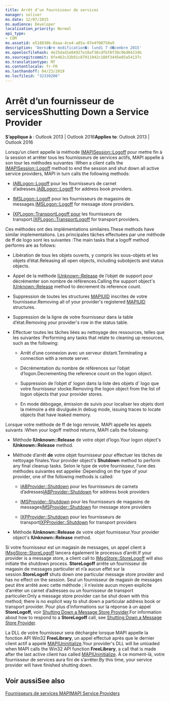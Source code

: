 ```yaml
---
title: Arrêt d’un fournisseur de services
manager: soliver
ms.date: 12/07/2015
ms.audience: Developer
localization_priority: Normal
api_type:
- COM
ms.assetid: e518830b-0aaa-4ce4-a85a-07e4f00750a9
description: 'Derni�re modification�: lundi 7 d�cembre 2015'
ms.openlocfilehash: 4e25dad1e04927e10af38cdfbf8f30c9bd04234b
ms.sourcegitcommit: 8fe462c32b91c87911942c188f3445e85a54137c
ms.translationtype: MT
ms.contentlocale: fr-FR
ms.lasthandoff: 04/23/2019
ms.locfileid: "32339206"
---
```

# <a name="shutting-down-a-service-provider"></a><span data-ttu-id="7df3e-103">Arrêt d’un fournisseur de services</span><span class="sxs-lookup"><span data-stu-id="7df3e-103">Shutting Down a Service Provider</span></span>

 
  
<span data-ttu-id="7df3e-104">**S’applique à** : Outlook 2013 | Outlook 2016</span><span class="sxs-lookup"><span data-stu-id="7df3e-104">**Applies to**: Outlook 2013 | Outlook 2016</span></span> 
  
<span data-ttu-id="7df3e-105">Lorsqu’un client appelle la méthode [IMAPISession::Logoff](imapisession-logoff.md) pour mettre fin à la session et arrêter tous les fournisseurs de services actifs, MAPI appelle à son tour les méthodes suivantes :</span><span class="sxs-lookup"><span data-stu-id="7df3e-105">When a client calls the [IMAPISession::Logoff](imapisession-logoff.md) method to end the session and shut down all active service providers, MAPI in turn calls the following methods:</span></span> 
  
- <span data-ttu-id="7df3e-106">[IABLogon::Logoff](iablogon-logoff.md) pour les fournisseurs de carnet d’adresses.</span><span class="sxs-lookup"><span data-stu-id="7df3e-106">[IABLogon::Logoff](iablogon-logoff.md) for address book providers.</span></span> 
    
- <span data-ttu-id="7df3e-107">[IMSLogon::Logoff](imslogon-logoff.md) pour les fournisseurs de magasins de messages.</span><span class="sxs-lookup"><span data-stu-id="7df3e-107">[IMSLogon::Logoff](imslogon-logoff.md) for message store providers.</span></span> 
    
- <span data-ttu-id="7df3e-108">[IXPLogon::TransportLogoff pour](ixplogon-transportlogoff.md) les fournisseurs de transport.</span><span class="sxs-lookup"><span data-stu-id="7df3e-108">[IXPLogon::TransportLogoff](ixplogon-transportlogoff.md) for transport providers.</span></span> 
    
<span data-ttu-id="7df3e-109">Ces méthodes ont des implémentations similaires.</span><span class="sxs-lookup"><span data-stu-id="7df3e-109">These methods have similar implementations.</span></span> <span data-ttu-id="7df3e-110">Les principales tâches effectuées par une méthode de ff de logo sont les suivantes :</span><span class="sxs-lookup"><span data-stu-id="7df3e-110">The main tasks that a logoff method performs are as follows:</span></span>
  
- <span data-ttu-id="7df3e-111">Libération de tous les objets ouverts, y compris les sous-objets et les objets d’état.</span><span class="sxs-lookup"><span data-stu-id="7df3e-111">Releasing all open objects, including subobjects and status objects.</span></span>
    
- <span data-ttu-id="7df3e-112">Appel de la méthode [IUnknown::Release](https://msdn.microsoft.com/library/4b494c6f-f0ee-4c35-ae45-ed956f40dc7a%28Office.15%29.aspx) de l’objet de support pour décrémenter son nombre de références.</span><span class="sxs-lookup"><span data-stu-id="7df3e-112">Calling the support object's [IUnknown::Release](https://msdn.microsoft.com/library/4b494c6f-f0ee-4c35-ae45-ed956f40dc7a%28Office.15%29.aspx) method to decrement its reference count.</span></span> 
    
- <span data-ttu-id="7df3e-113">Suppression de toutes les structures [MAPIUID](mapiuid.md) inscrites de votre fournisseur.</span><span class="sxs-lookup"><span data-stu-id="7df3e-113">Removing all of your provider's registered [MAPIUID](mapiuid.md) structures.</span></span> 
    
- <span data-ttu-id="7df3e-114">Suppression de la ligne de votre fournisseur dans la table d’état.</span><span class="sxs-lookup"><span data-stu-id="7df3e-114">Removing your provider's row in the status table.</span></span>
    
- <span data-ttu-id="7df3e-115">Effectuer toutes les tâches liées au nettoyage des ressources, telles que les suivantes :</span><span class="sxs-lookup"><span data-stu-id="7df3e-115">Performing any tasks that relate to cleaning up resources, such as the following:</span></span>
    
  - <span data-ttu-id="7df3e-116">Arrêt d’une connexion avec un serveur distant.</span><span class="sxs-lookup"><span data-stu-id="7df3e-116">Terminating a connection with a remote server.</span></span>
    
  - <span data-ttu-id="7df3e-117">Décrémentation du nombre de références sur l’objet d’logon.</span><span class="sxs-lookup"><span data-stu-id="7df3e-117">Decrementing the reference count on the logon object.</span></span>
    
  - <span data-ttu-id="7df3e-118">Suppression de l’objet d' logon dans la liste des objets d' logo que votre fournisseur stocke.</span><span class="sxs-lookup"><span data-stu-id="7df3e-118">Removing the logon object from the list of logon objects that your provider stores.</span></span>
    
  - <span data-ttu-id="7df3e-119">En mode débogage, émission de suivis pour localiser les objets dont la mémoire a été divulguée.</span><span class="sxs-lookup"><span data-stu-id="7df3e-119">In debug mode, issuing traces to locate objects that have leaked memory.</span></span>
    
<span data-ttu-id="7df3e-120">Lorsque votre méthode de ff de logo renvoie, MAPI appelle les appels suivants :</span><span class="sxs-lookup"><span data-stu-id="7df3e-120">When your logoff method returns, MAPI calls the following:</span></span>
  
- <span data-ttu-id="7df3e-121">Méthode **IUnknown::Release** de votre objet d’logo.</span><span class="sxs-lookup"><span data-stu-id="7df3e-121">Your logon object's **IUnknown::Release** method.</span></span> 
    
- <span data-ttu-id="7df3e-122">Méthode d’arrêt **de** votre objet fournisseur pour effectuer les tâches de nettoyage finales.</span><span class="sxs-lookup"><span data-stu-id="7df3e-122">Your provider object's **Shutdown** method to perform any final cleanup tasks.</span></span> <span data-ttu-id="7df3e-123">Selon le type de votre fournisseur, l’une des méthodes suivantes est appelée :</span><span class="sxs-lookup"><span data-stu-id="7df3e-123">Depending on the type of your provider, one of the following methods is called:</span></span> 
    
  - <span data-ttu-id="7df3e-124">[IABProvider::Shutdown](iabprovider-shutdown.md) pour les fournisseurs de carnets d’adresses</span><span class="sxs-lookup"><span data-stu-id="7df3e-124">[IABProvider::Shutdown](iabprovider-shutdown.md) for address book providers</span></span> 
    
  - <span data-ttu-id="7df3e-125">[IMSProvider::Shutdown](imsprovider-shutdown.md) pour les fournisseurs de magasins de messages</span><span class="sxs-lookup"><span data-stu-id="7df3e-125">[IMSProvider::Shutdown](imsprovider-shutdown.md) for message store providers</span></span> 
    
  - <span data-ttu-id="7df3e-126">[IXPProvider::Shutdown](ixpprovider-shutdown.md) pour les fournisseurs de transport</span><span class="sxs-lookup"><span data-stu-id="7df3e-126">[IXPProvider::Shutdown](ixpprovider-shutdown.md) for transport providers</span></span> 
    
- <span data-ttu-id="7df3e-127">Méthode **IUnknown::Release** de votre objet fournisseur.</span><span class="sxs-lookup"><span data-stu-id="7df3e-127">Your provider object's **IUnknown::Release** method.</span></span> 
    
<span data-ttu-id="7df3e-128">Si votre fournisseur est un magasin de messages, un appel client à [IMsgStore::StoreLogoff](imsgstore-storelogoff.md) lancera également le processus d’arrêt.</span><span class="sxs-lookup"><span data-stu-id="7df3e-128">If your provider is a message store, a client call to [IMsgStore::StoreLogoff](imsgstore-storelogoff.md) will also initiate the shutdown process.</span></span> <span data-ttu-id="7df3e-129">**StoreLogoff** arrête un fournisseur de magasin de messages particulier et n’a aucun effet sur la session.</span><span class="sxs-lookup"><span data-stu-id="7df3e-129">**StoreLogoff** shuts down one particular message store provider and has no effect on the session.</span></span> <span data-ttu-id="7df3e-130">Seul un fournisseur de magasin de messages peut être arrêté avec cette méthode ; il n’existe aucun moyen explicite d’arrêter un carnet d’adresses ou un fournisseur de transport particulier.</span><span class="sxs-lookup"><span data-stu-id="7df3e-130">Only a message store provider can be shut down with this method; there is no explicit way to shut down a particular address book or transport provider.</span></span> <span data-ttu-id="7df3e-131">Pour plus d’informations sur la réponse à un appel **StoreLogoff,** voir [Shutting Down a Message Store Provider](shutting-down-a-message-store-provider.md).</span><span class="sxs-lookup"><span data-stu-id="7df3e-131">For information about how to respond to a **StoreLogoff** call, see [Shutting Down a Message Store Provider](shutting-down-a-message-store-provider.md).</span></span>
  
<span data-ttu-id="7df3e-132">La DLL de votre fournisseur sera déchargée lorsque MAPI appelle la fonction API Win32 **FreeLibrary**, un appel effectué après que le dernier client actif a appelé [MAPIUninitialize](mapiuninitialize.md).</span><span class="sxs-lookup"><span data-stu-id="7df3e-132">Your provider's DLL will be unloaded when MAPI calls the Win32 API function **FreeLibrary**, a call that is made after the last active client has called [MAPIUninitialize](mapiuninitialize.md).</span></span> <span data-ttu-id="7df3e-133">À ce moment-là, votre fournisseur de services aura fini de s’arrêter.</span><span class="sxs-lookup"><span data-stu-id="7df3e-133">By this time, your service provider will have finished shutting down.</span></span> 
  
## <a name="see-also"></a><span data-ttu-id="7df3e-134">Voir aussi</span><span class="sxs-lookup"><span data-stu-id="7df3e-134">See also</span></span>



[<span data-ttu-id="7df3e-135">Fournisseurs de services MAPI</span><span class="sxs-lookup"><span data-stu-id="7df3e-135">MAPI Service Providers</span></span>](mapi-service-providers.md)

